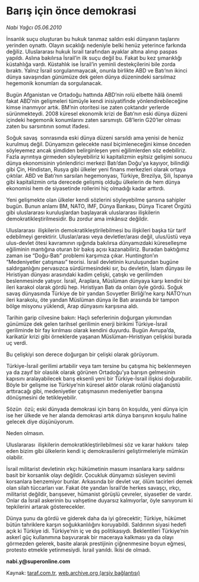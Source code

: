# Barış için önce demokrasi 

*Nabi Yağcı 05.06.2010*

<div class="yazi">
<p>İnsanlık suçu oluşturan bu hukuk tanımaz saldırı eski dünyanın taşlarını yerinden oynattı. Olayın sıcaklığı nedeniyle belki henüz yeterince farkında değiliz. Uluslararası hukuk İsrail tarafından ayaklar altına alınıp paspas yapıldı. Aslına bakılırsa İsrail’in ilk suçu değil bu. Fakat bu kez şımarıklığı küstahlığa vardı. Küstahlık ise İsrail’in yeminli destekçilerini bile zorda bıraktı. Yalnız İsrail sorgulanmayacak, onunla birlikte ABD ve Batı’nın ikinci dünya savaşından günümüze dek gelen dünya düzenindeki sarsılmaz hegemonik konumları da sorgulanacak.</p>
<p>Bugün Afganistan ve Ortadoğu hattında ABD’nin rolü elbette hâlâ önemli fakat ABD’nin gelişmeleri tümüyle kendi inisiyatifinde yönlendirebileceğine kimse inanmıyor artık. BM’nin otoritesi ise zaten çoktandır yerlerde sürünmekteydi. 2008 küresel ekonomik krizi de Batı’nın eski dünya düzeni içindeki hegemonik konumlarını zaten sarsmıştı. G8’lerin G20’ler olması zaten bu sarsıntının somut ifadesi.</p>
<p>Soğuk savaş  sonrasında eski dünya düzeni sarsıldı ama yenisi de henüz kurulmuş değil. Dünyamızın gelecekte nasıl biçimleneceğini kimse önceden söyleyemez ancak şimdiden belirginleşen yeni eğilimlerden söz edebiliriz. Fazla ayrıntıya girmeden söyleyebiliriz ki kapitalizmin eşitsiz gelişimi sonucu dünya ekonomisinin yönlendirici merkezi Batı’dan Doğu’ya kayıyor, bilindiği gibi Çin, Hindistan, Rusya gibi ülkeler yeni finans merkezleri olarak ortaya çıktılar. ABD ve Batı’nın sarsılan hegemonyası, Türkiye, Brezilya, Şili, İspanya gibi kapitalizmin orta derecede gelişmiş olduğu ülkelerin de hem dünya ekonomisi hem de siyasetinde rollerini hiç olmadığı kadar arttırdı.</p>
<p>Yeni gelişmekte olan ülkeler kendi sözlerini söyleyebilme şansına sahipler bugün. Bunun anlamı BM, NATO, IMF, Dünya Bankası, Dünya Ticaret Örgütü gibi uluslararası kuruluşlardan başlayarak uluslararası ilişkilerin demokratikleştirilmesidir. Bu zordur ama imkânsız değildir.</p>
<p>Uluslararası  ilişkilerin demokratikleştirilebilmesi bu ilişkileri başka tür tarif edebilmeyi gerektirir. Uluslar/arası veya devletler/arası değil, ulus/üstü veya ulus-devlet ötesi kavramının ışığında bakılırsa dünyamızdaki küreselleşme eğiliminin mantığına oturan bir bakış açısı kazanabiliriz. Buradan baktığımız zaman ise “Doğu-Batı” problemi karşımıza çıkar. Huntington’ın “Medeniyetler çatışması” teorisi. İsrail devletinin kuruluşundan bugüne saldırganlığını pervasızca sürdürmesindeki sır, bu devletin, İslam dünyası ile Hıristiyan dünyası arasındaki kadim çelişki, çatışkı ve gerilimden beslenmesinde yatıyor. İsrail, Araplara, Müslüman dünyaya karşı kendini bir ileri karakol olarak gördü hep. Hıristiyan Batı da onları öyle gördü. Soğuk savaş dünyasında Türkiye de bir yandan Sovyetler Birliği’ne karşı NATO’nun ileri karakolu, öte yandan Müslüman dünya ile Batı arasında bir tampon bölge misyonu yüklendi, Arap dünyasını karşısına aldı.</p>
<p>Tarihin garip cilvesine bakın: Haçlı seferlerinin doğurgan yıkımından günümüze dek gelen tarihsel gerilimin enerji birikimi Türkiye-İsrail geriliminde bir fay kırılması olarak kendini duyurdu. Bugün Avrupa’da, karikatür krizi gibi örneklerde yaşanan Müslüman-Hıristiyan çelişkisi burada uç verdi.</p>
<p>Bu çelişkiyi son derece doğurgan bir çelişki olarak görüyorum.</p>
<p>Türkiye-İsrail gerilimi artabilir veya tam tersine bu çatışma hiç beklenmeyen ya da zayıf bir olasılık olarak görünen Ortadoğu’ya barışın gelmesinin kapısını aralayabilecek barış eksenli yeni bir Türkiye-İsrail ilişkisi doğurabilir. Böyle bir gelişme ise Türkiye’nin küresel aktör olarak rolünü olağanüstü arttıracağı gibi, medeniyetler çatışmasının medeniyetler barışına dönüşmesini de tetikleyebilir.</p>
<p>Sözün  özü; eski dünyada demokrasi için barış ön koşuldu, yeni dünya için ise her ülkede ve her alanda demokrasi artık dünya barışının koşulu haline gelecek diye düşünüyorum.</p>
<p>Neden olmasın.</p>
<p>Uluslararası  ilişkilerin demokratikleştirilebilmesi söz ve karar hakkını  talep eden bizim gibi ülkelerin kendi iç demokrasilerini geliştirmeleriyle mümkün olabilir.</p>
<p>İsrail militarist devletinin ırkçı hükümetinin masum insanlara karşı saldırısı basit bir korsanlık olayı değildir. Çocukluk dünyamızı süsleyen sevimli korsanlara benzemiyor bunlar. Arkasında bir devlet var, ölüm tacirleri demek olan silah tüccarları var. Fakat öte yandan İsrail’de herkes savaşçı, ırkçı, militarist değildir, barışsever, hümanist görüşlü çevreler, siyasetler de vardır. Onlar da İsrail askerinin bu vahşetine duyarsız kalmıyorlar, öyle sanıyorum ki tepkilerini artarak gösterecekler.</p>
<p>Dünya şunu da gördü ve giderek daha da iyi görecektir; Türkiye, hükümet bütün tahriklere karşın soğukkanlılığını koruyabildi. Saldırının siyasi hedefi açık ki Türkiye idi. Türkiye’nin iç ve dış politikasıydı. Beklentileri Türkiye’nin askerî güç kullanımına başvurarak bir maceraya kalkması ya da olayı görmezden gelerek, basite alarak prestijinin çiğnenmesine boyun eğmesi, protesto etmekle yetinmesiydi. İsrail yanıldı. İkisi de olmadı.</p>
<p><b>nabi.y@superonline.com</b></p></div>

Kaynak: [taraf.com.tr](http://www.taraf.com.tr:80/nabi-yagci/makale-baris-icin-once-demokrasi.htm), [web.archive.org (arşiv bağlantısı)](http://web.archive.org/web/20100608132458/http://www.taraf.com.tr:80/nabi-yagci/makale-baris-icin-once-demokrasi.htm)
